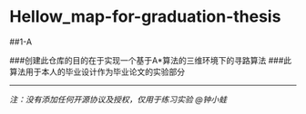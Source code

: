 # Hellow_map-for-graduation-thesis
##1-A

###创建此仓库的目的在于实现一个基于A*算法的三维环境下的寻路算法
###此算法用于本人的毕业设计作为毕业论文的实验部分

***
*注：没有添加任何开源协议及授权，仅用于练习实验  @钟小蛙*
